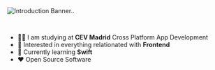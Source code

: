 <img src="https://s3-ap-southeast-2.amazonaws.com/ish-oncourse-scc/a8578396-462f-4f53-a11b-b5754ca8135e" alt="Introduction Banner.." style="text-align: center; margin-bottom: 30px;" />

-   :student: I am studying at **CEV Madrid** Cross Platform App Development
-   :monocle_face: Interested in everything relationated with **Frontend**
-   :seedling: Currently learning **Swift**
-   :heart: Open Source Software
